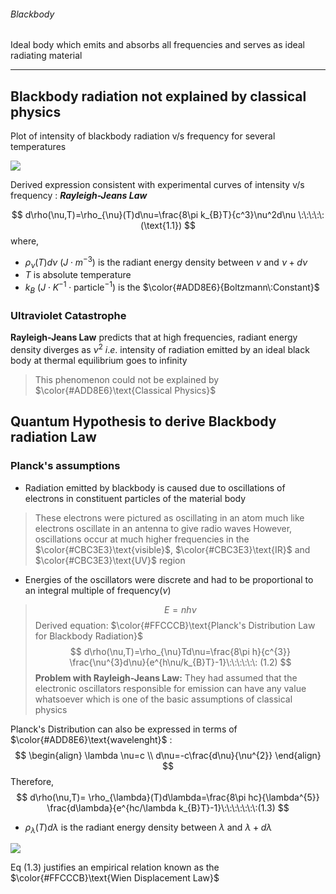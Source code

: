 ###### Blackbody 
Ideal body which emits and absorbs all frequencies and serves as ideal radiating material 

---
## Blackbody radiation not explained by classical physics 

Plot of intensity of blackbody radiation v/s frequency for several temperatures 

![](https://i.imgur.com/sUNgzk8.png)

Derived expression consistent with experimental curves of intensity v/s frequency : ***Rayleigh-Jeans Law***

$$
d\rho(\nu,T)=\rho_{\nu}(T)d\nu=\frac{8\pi k_{B}T}{c^3}\nu^2d\nu \:\:\:\:\: (\text{1.1})
$$
where,
- $\rho_{\nu}(T)d\nu$  $(J\cdot m^{-3})$ is the radiant energy density between $\nu$ and $\nu+d\nu$ 
- $T$ is absolute temperature 
- $k_{B}$ $(J\cdot K^{-1} \cdot \text{particle}^{-1})$ is the $\color{#ADD8E6}{Boltzmann\:Constant}$


### Ultraviolet Catastrophe 

**Rayleigh-Jeans Law** predicts that at high frequencies, radiant energy density diverges as $\nu^{2}$ $i.e.$ intensity of radiation emitted by an ideal black body at thermal equilibrium goes to infinity 
>This phenomenon could not be explained by $\color{#ADD8E6}\text{Classical Physics}$


## Quantum Hypothesis to derive Blackbody radiation Law 

### Planck's assumptions 

- Radiation emitted by blackbody is caused due to oscillations of electrons in constituent particles of the material body 
> These electrons were pictured as oscillating in an atom much like electrons oscillate in an antenna to give radio waves 
> However, oscillations occur at much higher frequencies in the $\color{#CBC3E3}\text{visible}$, $\color{#CBC3E3}\text{IR}$ and $\color{#CBC3E3}\text{UV}$ region

- Energies of the oscillators were discrete and had to be proportional to an integral multiple of frequency$(\nu)$
> $$
E=nh\nu
$$
>Derived equation:  $\color{#FFCCCB}\text{Planck's Distribution Law for Blackbody Radiation}$  $$
d\rho(\nu,T)=\rho_{\nu}Td\nu=\frac{8\pi h}{c^{3}} \frac{\nu^{3}d\nu}{e^{h\nu/k_{B}T}-1}\:\:\:\:\:\: (1.2)
$$
>**Problem with Rayleigh-Jeans Law:**
>They had assumed that the electronic oscillators responsible for emission can have any value whatsoever which is one of the basic assumptions of classical physics 


Planck's Distribution can also be expressed in terms of $\color{#ADD8E6}\text{wavelenght}$ : 
$$
\begin{align}
\lambda \nu=c \\
d\nu=-c\frac{d\nu}{\nu^{2}}
\end{align}
$$
Therefore, 
$$
d\rho(\nu,T)= \rho_{\lambda}(T)d\lambda=\frac{8\pi hc}{\lambda^{5}} \frac{d\lambda}{e^{hc/\lambda k_{B}T}-1}\:\:\:\:\:\:\:(1.3)
$$

- $\rho_{\lambda}(T)d\lambda$ is the radiant energy density between $\lambda$ and $\lambda+d\lambda$ 

![](https://i.imgur.com/xy8bEbF.png)

Eq $(1.3)$ justifies an empirical relation known as the $\color{#FFCCCB}\text{Wien Displacement Law}$ 

